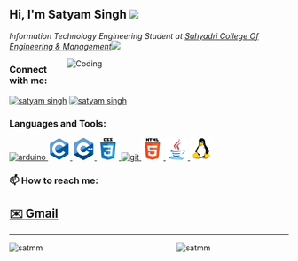 <h2> Hi, I'm Satyam Singh <img src="https://media.giphy.com/media/mGcNjsfWAjY5AEZNw6/giphy.gif"width="50"></h2>

<p><em>Information Technology Engineering Student at  <a href="https://sahyadri.edu.in/">Sahyadri College Of Engineering & Management</a><img src="https://media.giphy.com/media/fYSnHlufseco8Fh93Z/giphy.gif" width="30">
</em></p>


<img align="right" alt="Coding" width="400" src="https://cdn.filestackcontent.com/efbSR18hT5uRKuo0zoMA">



<h3 align="left">Connect with me:</h3>
<p align="left">
<a href="https://twitter.com/Satyam_singh12" target="blank"><img align="center" src="https://raw.githubusercontent.com/rahuldkjain/github-profile-readme-generator/master/src/images/icons/Social/twitter.svg" alt="satyam singh" height="30" width="40" /></a>
<a href="https://www.linkedin.com/in/satyam-singh-483673207/" target="blank"><img align="center" src="https://raw.githubusercontent.com/rahuldkjain/github-profile-readme-generator/master/src/images/icons/Social/linked-in-alt.svg" alt="satyam singh" height="30" width="40" /></a>

</p>

<h3 align="left">Languages and Tools:</h3>
<p align="left"> <a href="https://www.arduino.cc/" target="_blank" rel="noreferrer"> <img src="https://cdn.worldvectorlogo.com/logos/arduino-1.svg" alt="arduino" width="40" height="40"/> </a> <a href="https://www.cprogramming.com/" target="_blank" rel="noreferrer"> <img src="https://raw.githubusercontent.com/devicons/devicon/master/icons/c/c-original.svg" alt="c" width="40" height="40"/> </a> <a href="https://www.w3schools.com/cpp/" target="_blank" rel="noreferrer"> <img src="https://raw.githubusercontent.com/devicons/devicon/master/icons/cplusplus/cplusplus-original.svg" alt="cplusplus" width="40" height="40"/> </a> <a href="https://www.w3schools.com/css/" target="_blank" rel="noreferrer"> <img src="https://raw.githubusercontent.com/devicons/devicon/master/icons/css3/css3-original-wordmark.svg" alt="css3" width="40" height="40"/> </a> <a href="https://git-scm.com/" target="_blank" rel="noreferrer"> <img src="https://www.vectorlogo.zone/logos/git-scm/git-scm-icon.svg" alt="git" width="40" height="40"/> </a> <a href="https://www.w3.org/html/" target="_blank" rel="noreferrer"> <img src="https://raw.githubusercontent.com/devicons/devicon/master/icons/html5/html5-original-wordmark.svg" alt="html5" width="40" height="40"/> </a> <a href="https://www.java.com" target="_blank" rel="noreferrer"> <img src="https://raw.githubusercontent.com/devicons/devicon/master/icons/java/java-original.svg" alt="java" width="40" height="40"/> </a> <a href="https://www.linux.org/" target="_blank" rel="noreferrer"> <img src="https://raw.githubusercontent.com/devicons/devicon/master/icons/linux/linux-original.svg" alt="linux" width="40" height="40"/> </a> </p>

<h3 align="left">📫 How to reach me:</h3>
<h2 align="left"><a href = "mailto:satyamsingh.on@gmail.com ">✉️ Gmail</a></h2>

<hr>

<p><img align="right" width="40%" src="https://github-readme-stats.vercel.app/api/top-langs?username=satmm&show_icons=true&locale=en&layout=compact" alt="satmm" /></p>

<p>&nbsp;<img align="left" width="40%" src="https://github-readme-stats.vercel.app/api?username=satyamm&show_icons=true&locale=en" alt="satmm" /></p>
